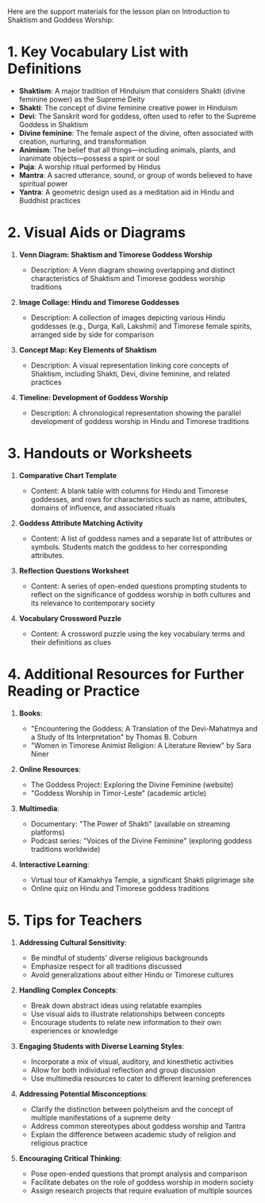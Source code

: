 Here are the support materials for the lesson plan on Introduction to Shaktism and Goddess Worship:

# 1. Key Vocabulary List with Definitions

- **Shaktism**: A major tradition of Hinduism that considers Shakti (divine feminine power) as the Supreme Deity
- **Shakti**: The concept of divine feminine creative power in Hinduism
- **Devi**: The Sanskrit word for goddess, often used to refer to the Supreme Goddess in Shaktism
- **Divine feminine**: The female aspect of the divine, often associated with creation, nurturing, and transformation
- **Animism**: The belief that all things—including animals, plants, and inanimate objects—possess a spirit or soul
- **Puja**: A worship ritual performed by Hindus
- **Mantra**: A sacred utterance, sound, or group of words believed to have spiritual power
- **Yantra**: A geometric design used as a meditation aid in Hindu and Buddhist practices

# 2. Visual Aids or Diagrams

1. **Venn Diagram: Shaktism and Timorese Goddess Worship**
   - Description: A Venn diagram showing overlapping and distinct characteristics of Shaktism and Timorese goddess worship traditions

2. **Image Collage: Hindu and Timorese Goddesses**
   - Description: A collection of images depicting various Hindu goddesses (e.g., Durga, Kali, Lakshmi) and Timorese female spirits, arranged side by side for comparison

3. **Concept Map: Key Elements of Shaktism**
   - Description: A visual representation linking core concepts of Shaktism, including Shakti, Devi, divine feminine, and related practices

4. **Timeline: Development of Goddess Worship**
   - Description: A chronological representation showing the parallel development of goddess worship in Hindu and Timorese traditions

# 3. Handouts or Worksheets

1. **Comparative Chart Template**
   - Content: A blank table with columns for Hindu and Timorese goddesses, and rows for characteristics such as name, attributes, domains of influence, and associated rituals

2. **Goddess Attribute Matching Activity**
   - Content: A list of goddess names and a separate list of attributes or symbols. Students match the goddess to her corresponding attributes.

3. **Reflection Questions Worksheet**
   - Content: A series of open-ended questions prompting students to reflect on the significance of goddess worship in both cultures and its relevance to contemporary society

4. **Vocabulary Crossword Puzzle**
   - Content: A crossword puzzle using the key vocabulary terms and their definitions as clues

# 4. Additional Resources for Further Reading or Practice

1. **Books**:
   - "Encountering the Goddess: A Translation of the Devi-Mahatmya and a Study of Its Interpretation" by Thomas B. Coburn
   - "Women in Timorese Animist Religion: A Literature Review" by Sara Niner

2. **Online Resources**:
   - The Goddess Project: Exploring the Divine Feminine (website)
   - "Goddess Worship in Timor-Leste" (academic article)

3. **Multimedia**:
   - Documentary: "The Power of Shakti" (available on streaming platforms)
   - Podcast series: "Voices of the Divine Feminine" (exploring goddess traditions worldwide)

4. **Interactive Learning**:
   - Virtual tour of Kamakhya Temple, a significant Shakti pilgrimage site
   - Online quiz on Hindu and Timorese goddess traditions

# 5. Tips for Teachers

1. **Addressing Cultural Sensitivity**:
   - Be mindful of students' diverse religious backgrounds
   - Emphasize respect for all traditions discussed
   - Avoid generalizations about either Hindu or Timorese cultures

2. **Handling Complex Concepts**:
   - Break down abstract ideas using relatable examples
   - Use visual aids to illustrate relationships between concepts
   - Encourage students to relate new information to their own experiences or knowledge

3. **Engaging Students with Diverse Learning Styles**:
   - Incorporate a mix of visual, auditory, and kinesthetic activities
   - Allow for both individual reflection and group discussion
   - Use multimedia resources to cater to different learning preferences

4. **Addressing Potential Misconceptions**:
   - Clarify the distinction between polytheism and the concept of multiple manifestations of a supreme deity
   - Address common stereotypes about goddess worship and Tantra
   - Explain the difference between academic study of religion and religious practice

5. **Encouraging Critical Thinking**:
   - Pose open-ended questions that prompt analysis and comparison
   - Facilitate debates on the role of goddess worship in modern society
   - Assign research projects that require evaluation of multiple sources